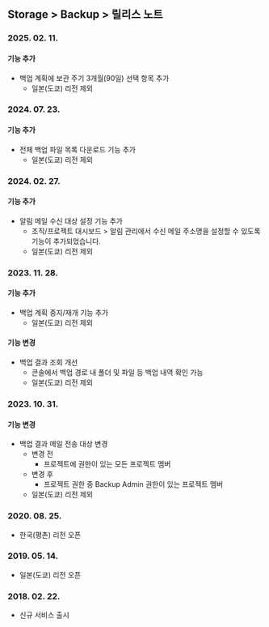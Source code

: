 ## Storage > Backup > 릴리스 노트

### 2025. 02. 11.
#### 기능 추가
* 백업 계획에 보관 주기 3개월(90일) 선택 항목 추가
    * 일본(도쿄) 리전 제외

### 2024. 07. 23.
#### 기능 추가
* 전체 백업 파일 목록 다운로드 기능 추가
    * 일본(도쿄) 리전 제외

### 2024. 02. 27.
#### 기능 추가
* 알림 메일 수신 대상 설정 기능 추가
    * 조직/프로젝트 대시보드 > 알림 관리에서 수신 메일 주소명을 설정할 수 있도록 기능이 추가되었습니다.
    * 일본(도쿄) 리전 제외

### 2023. 11. 28.
#### 기능 추가
* 백업 계획 중지/재개 기능 추가
    * 일본(도쿄) 리전 제외
#### 기능 변경
* 백업 결과 조회 개선
    * 콘솔에서 백업 경로 내 폴더 및 파일 등 백업 내역 확인 가능
    * 일본(도쿄) 리전 제외

### 2023. 10. 31.
#### 기능 변경
* 백업 결과 메일 전송 대상 변경
    * 변경 전
        * 프로젝트에 권한이 있는 모든 프로젝트 멤버
    * 변경 후
        * 프로젝트 권한 중 Backup Admin 권한이 있는 프로젝트 멤버
    * 일본(도쿄) 리전 제외

### 2020. 08. 25.
* 한국(평촌) 리전 오픈

### 2019. 05. 14.
* 일본(도쿄) 리전 오픈

### 2018. 02. 22.
* 신규 서비스 출시
